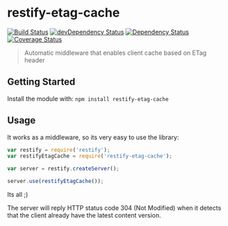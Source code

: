# restify-etag-cache

[![Build Status](https://travis-ci.org/zephrax/restify-etag-cache.svg?branch=master)](https://travis-ci.org/zephrax/restify-etag-cache)
[![devDependency Status](https://david-dm.org/zephrax/restify-etag-cache/dev-status.svg)](https://david-dm.org/zephrax/restify-etag-cache#info=devDependencies)
[![Dependency Status](https://david-dm.org/zephrax/restify-etag-cache.svg)](https://david-dm.org/zephrax/restify-etag-cache)
[![Coverage Status](https://coveralls.io/repos/github/zephrax/restify-etag-cache/badge.svg?branch=master)](https://coveralls.io/github/zephrax/restify-etag-cache?branch=master)

> Automatic middleware that enables client cache based on ETag header

## Getting Started

Install the module with: `npm install restify-etag-cache`

## Usage

It works as a middleware, so its very easy to use the library:

```javascript
var restify = require('restify');
var restifyEtagCache = require('restify-etag-cache');

var server = restify.createServer();

server.use(restifyEtagCache()); 
```

Its all ;)

The server will reply HTTP status code 304 (Not Modified) when it detects that the client already have the latest content version.

